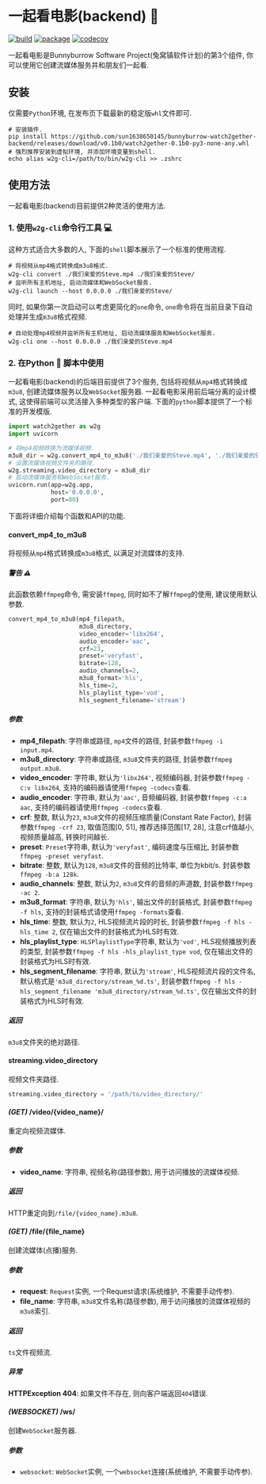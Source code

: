 # 一起看电影(backend) 🎦

[![build](https://github.com/sun1638650145/bunnyburrow-watch2gether-backend/actions/workflows/build.yml/badge.svg)](https://github.com/sun1638650145/bunnyburrow-watch2gether-backend/actions/workflows/build.yml) [![package](https://github.com/sun1638650145/bunnyburrow-watch2gether-backend/actions/workflows/package.yml/badge.svg)](https://github.com/sun1638650145/bunnyburrow-watch2gether-backend/actions/workflows/package.yml) [![codecov](https://codecov.io/gh/sun1638650145/bunnyburrow-watch2gether-backend/branch/master/graph/badge.svg?token=2OCJQLENZ5)](https://codecov.io/gh/sun1638650145/bunnyburrow-watch2gether-backend)

一起看电影是Bunnyburrow Software Project(兔窝镇软件计划)的第3个组件, 你可以使用它创建流媒体服务并和朋友们一起看. 

## 安装

仅需要`Python`环境, 在发布页下载最新的稳定版`whl`文件即可.

```shell
# 安装插件.
pip install https://github.com/sun1638650145/bunnyburrow-watch2gether-backend/releases/download/v0.1b0/watch2gether-0.1b0-py3-none-any.whl
# 强烈推荐安装到虚拟环境, 并添加环境变量到shell.
echo alias w2g-cli=/path/to/bin/w2g-cli >> .zshrc
```

## 使用方法

一起看电影(backend)目前提供2种灵活的使用方法.

### 1. 使用`w2g-cli`命令行工具 💻

这种方式适合大多数的人, 下面的`shell`脚本展示了一个标准的使用流程.

```shell
# 将视频从mp4格式转换成m3u8格式.
w2g-cli convert ./我们亲爱的Steve.mp4 ./我们亲爱的Steve/
# 监听所有主机地址, 启动流媒体和WebSocket服务.
w2g-cli launch --host 0.0.0.0 ./我们亲爱的Steve/
```

同时, 如果你第一次启动可以考虑更简化的`one`命令, `one`命令将在当前目录下自动处理并生成`m3u8`格式视频.

```shell
# 自动处理mp4视频并监听所有主机地址, 启动流媒体服务和WebSocket服务.
w2g-cli one --host 0.0.0.0 ./我们亲爱的Steve.mp4
```

### 2. 在Python 🐍 脚本中使用

一起看电影(backend)的后端目前提供了3个服务, 包括将视频从`mp4`格式转换成`m3u8`, 创建流媒体服务以及`WebSocket`服务器. 一起看电影采用前后端分离的设计模式, 这使得前端可以灵活接入多种类型的客户端. 下面的`python`脚本提供了一个标准的开发模版.

```python
import watch2gether as w2g
import uvicorn

# 将mp4视频转换为流媒体视频.
m3u8_dir = w2g.convert_mp4_to_m3u8('./我们亲爱的Steve.mp4', './我们亲爱的Steve/')
# 设置流媒体视频文件夹的路径.
w2g.streaming.video_directory = m3u8_dir
# 启动流媒体服务和WebSocket服务.
uvicorn.run(app=w2g.app,
            host='0.0.0.0',
            port=80)
```

下面将详细介绍每个函数和API的功能.

#### convert_mp4_to_m3u8

将视频从`mp4`格式转换成`m3u8`格式, 以满足对流媒体的支持.

##### 警告 ⚠️

此函数依赖`ffmpeg`命令, 需安装`ffmpeg`, 同时如不了解`ffmpeg`的使用, 建议使用默认参数.

```python
convert_mp4_to_m3u8(mp4_filepath,
                    m3u8_directory,
                    video_encoder='libx264',
                    audio_encoder='aac',
                    crf=23,
                    preset='veryfast',
                    bitrate=128,
                    audio_channels=2,
                    m3u8_format='hls',
                    hls_time=2,
                    hls_playlist_type='vod',
                    hls_segment_filename='stream')
```

##### 参数

- **mp4_filepath**: 字符串或路径, `mp4`文件的路径, 封装参数`ffmpeg -i input.mp4`.
- **m3u8_directory**: 字符串或路径, `m3u8`文件夹的路径, 封装参数`ffmpeg output.m3u8`.
- **video_encoder**: 字符串, 默认为`'libx264'`, 视频编码器, 封装参数`ffmpeg -c:v libx264`, 支持的编码器请使用`ffmpeg -codecs`查看.
- **audio_encoder**: 字符串, 默认为`'aac'`, 音频编码器, 封装参数`ffmpeg -c:a aac`, 支持的编码器请使用`ffmpeg -codecs`查看.
- **crf**: 整数, 默认为`23`, `m3u8`文件的视频压缩质量(Constant Rate Factor), 封装参数`ffmpeg -crf 23`, 取值范围[0, 51], 推荐选择范围[17, 28], 注意crf值越小, 视频质量越高, 转换时间越长.
- **preset**: `Preset`字符串, 默认为`'veryfast'`, 编码速度与压缩比, 封装参数`ffmpeg -preset veryfast`.
- **bitrate**: 整数, 默认为`128`, `m3u8`文件的音频的比特率, 单位为kbit/s. 封装参数`ffmpeg -b:a 128k`.
- **audio_channels**: 整数, 默认为`2`, `m3u8`文件的音频的声道数, 封装参数`ffmpeg -ac 2`.
- **m3u8_format**: 字符串, 默认为`'hls'`, 输出文件的封装格式, 封装参数`ffmpeg -f hls`, 支持的封装格式请使用`ffmpeg -formats`查看.
- **hls_time**: 整数, 默认为`2`, HLS视频流片段的时长, 封装参数`ffmpeg -f hls -hls_time 2`, 仅在输出文件的封装格式为HLS时有效.
- **hls_playlist_type**: `HLSPlaylistType`字符串, 默认为`'vod'`, HLS视频播放列表的类型, 封装参数`ffmpeg -f hls -hls_playlist_type vod`, 仅在输出文件的封装格式为HLS时有效.
- **hls_segment_filename**: 字符串, 默认为`'stream'`, HLS视频流片段的文件名, 默认格式是`'m3u8_directory/stream_%d.ts'`, 封装参数`ffmpeg -f hls -hls_segment_filename 'm3u8_directory/stream_%d.ts'`, 仅在输出文件的封装格式为HLS时有效.

##### 返回

`m3u8`文件夹的绝对路径.

#### streaming.video_directory

视频文件夹路径.

```python
streaming.video_directory = '/path/to/video_directory/'
```

#### *(GET)* /video/{video_name}/

重定向视频流媒体.

##### 参数

- **video_name**: 字符串, 视频名称(路径参数), 用于访问播放的流媒体视频.

##### 返回

HTTP重定向到`/file/{video_name}.m3u8`.

#### *(GET)* /file/{file_name}

创建流媒体(点播)服务.

##### 参数

- **request**: `Request`实例, 一个Request请求(系统维护, 不需要手动传参).
- **file_name**: 字符串, `m3u8`文件名称(路径参数), 用于访问播放的流媒体视频的`m3u8`索引.

##### 返回

`ts`文件视频流.

##### 异常

**HTTPException 404**: 如果文件不存在, 则向客户端返回`404`错误.

#### *(WEBSOCKET)* /ws/

创建`WebSocket`服务器.

##### 参数

- `websocket`: `WebSocket`实例, 一个`websocket`连接(系统维护, 不需要手动传参).
